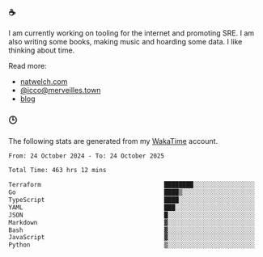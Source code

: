 ### ☕

I am currently working on tooling for the internet and promoting SRE. I am also writing some books, making music and hoarding some data. I like thinking about time.

Read more:

 - [natwelch.com](https://natwelch.com)
 - [@icco@merveilles.town](https://merveilles.town/@icco)
 - [blog](https://writing.natwelch.com)

### 🕒

The following stats are generated from my [WakaTime](https://wakatime.com/@icco) account.

<!--START_SECTION:waka-->

```txt
From: 24 October 2024 - To: 24 October 2025

Total Time: 463 hrs 12 mins

Terraform                                  ████████░░░░░░░░░░░░░░░░░   31.39 %
Go                                         ████▒░░░░░░░░░░░░░░░░░░░░   16.74 %
TypeScript                                 ████░░░░░░░░░░░░░░░░░░░░░   16.09 %
YAML                                       ███░░░░░░░░░░░░░░░░░░░░░░   11.89 %
JSON                                       █░░░░░░░░░░░░░░░░░░░░░░░░   03.68 %
Markdown                                   ▓░░░░░░░░░░░░░░░░░░░░░░░░   02.62 %
Bash                                       ▓░░░░░░░░░░░░░░░░░░░░░░░░   02.61 %
JavaScript                                 ▓░░░░░░░░░░░░░░░░░░░░░░░░   02.04 %
Python                                     ▒░░░░░░░░░░░░░░░░░░░░░░░░   01.60 %
```

<!--END_SECTION:waka-->
